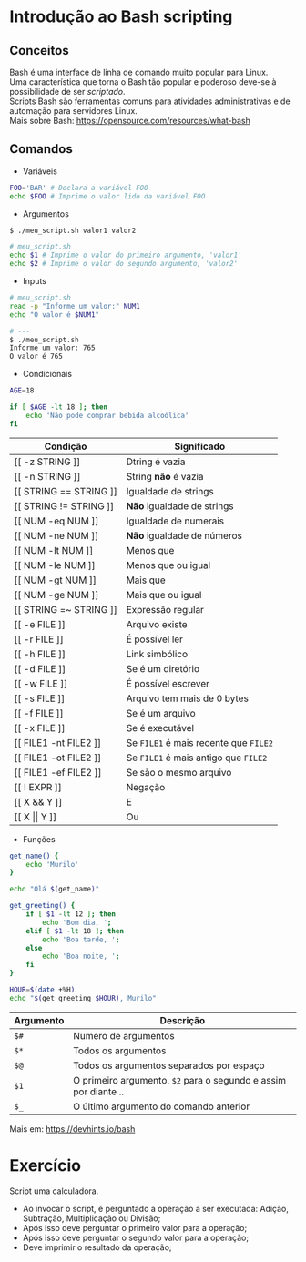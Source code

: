 # Introdução ao Bash scripting

## Conceitos

Bash é uma interface de linha de comando muito popular para Linux.<br />
Uma característica que torna o Bash tão popular e poderoso deve-se à possibilidade de ser _scriptado_.<br />
Scripts Bash são ferramentas comuns para atividades administrativas e de automação para servidores Linux.<br />
Mais sobre Bash: https://opensource.com/resources/what-bash

## Comandos

* Variáveis
```sh
FOO='BAR' # Declara a variável FOO
echo $FOO # Imprime o valor lido da variável FOO
```

* Argumentos
```sh
$ ./meu_script.sh valor1 valor2

# meu_script.sh
echo $1 # Imprime o valor do primeiro argumento, 'valor1'
echo $2 # Imprime o valor do segundo argumento, 'valor2'
```

* Inputs
```sh
# meu_script.sh
read -p "Informe um valor:" NUM1
echo "O valor é $NUM1"

# ---
$ ./meu_script.sh
Informe um valor: 765
O valor é 765
```

* Condicionais
```sh
AGE=18

if [ $AGE -lt 18 ]; then
    echo 'Não pode comprar bebida alcoólica'
fi

```

| **Condição** | **Significado** |
| --- | --- |
| [[ -z STRING ]] | Dtring é vazia |
| [[ -n STRING ]] | String **não** é vazia |
| [[ STRING == STRING ]] | Igualdade de strings |
| [[ STRING != STRING ]] | **Não** igualdade de strings |
| [[ NUM -eq NUM ]] | Igualdade de numerais |
| [[ NUM -ne NUM ]] | **Não** igualdade de números |
| [[ NUM -lt NUM ]] | Menos que |
| [[ NUM -le NUM ]] | Menos que ou igual |
| [[ NUM -gt NUM ]] | Mais que |
| [[ NUM -ge NUM ]] | Mais que ou igual |
| [[ STRING =~ STRING ]] | Expressão regular |
| [[ -e FILE ]] | Arquivo existe |
| [[ -r FILE ]] | É possível ler |
| [[ -h FILE ]] | Link simbólico |
| [[ -d FILE ]] | Se é um diretório |
| [[ -w FILE ]] | É possível escrever |
| [[ -s FILE ]] | Arquivo tem mais de 0 bytes |
| [[ -f FILE ]] | Se é um arquivo |
| [[ -x FILE ]] | Se é executável |
| [[ FILE1 -nt FILE2 ]] | Se `FILE1` é mais recente que `FILE2` |
| [[ FILE1 -ot FILE2 ]] | Se `FILE1` é mais antigo que `FILE2` |
| [[ FILE1 -ef FILE2 ]] | Se são o mesmo arquivo |
| [[ ! EXPR ]] | Negação |
| [[ X && Y ]] | E |
| [[ X \|\| Y ]] | Ou |



* Funções

```sh
get_name() {
    echo 'Murilo'
}

echo "Olá $(get_name)"
```

```sh
get_greeting() {
    if [ $1 -lt 12 ]; then
        echo 'Bom dia, ';
    elif [ $1 -lt 18 ]; then
        echo 'Boa tarde, ';
    else 
        echo 'Boa noite, ';
    fi
}

HOUR=$(date +%H)
echo "$(get_greeting $HOUR), Murilo"
```

| **Argumento** | **Descrição** |
| --- | --- |
| `$#` | Numero de argumentos |
| `$*` | Todos os argumentos |
| `$@` | Todos os argumentos separados por espaço |
| `$1` | O primeiro argumento. `$2` para o segundo e assim por diante .. |
| `$_` | O último argumento do comando anterior |

Mais em: https://devhints.io/bash

# Exercício

Script uma calculadora.<br />
* Ao invocar o script, é perguntado a operação a ser executada: Adição, Subtração, Multiplicação ou Divisão;
* Após isso deve perguntar o primeiro valor para a operação;
* Após isso deve perguntar o segundo valor para a operação;
* Deve imprimir o resultado da operação;